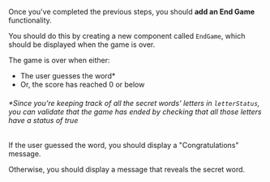 
Once you've completed the previous steps, you should **add an End Game** functionality.

  

You should do this by creating a new component called `EndGame`, which should be displayed when the game is over.

  

The game is over when either:

-   The user guesses the word*
-   Or, the score has reached 0 or below

###### *Since you're keeping track of all the secret words' letters in `letterStatus`, you can validate that the game has ended by checking that all those letters have a status of true

  

If the user guessed the word, you should display a "Congratulations" message.

  

Otherwise, you should display a message that reveals the secret word.